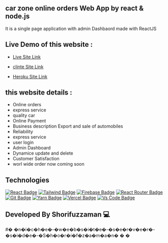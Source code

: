## car zone online orders Web App by react & node.js


It is a single page application with admin Dashbaord made with ReactJS

## Live Demo of this website :

- [Live Site Link](https://carzone-benz.web.app/)

- [clinte Site Link](https://github.com/programming-hero-web-course-4/niche-website-client-side-Shorifzaman/)

- [Heroku Site Link](https://powerful-taiga-35420.herokuapp.com/users)


##  this website details :

- Online orders
- express service
- quality car
- Online Payment
- Business description Export and sale of automobiles
- Reliability
- express service
- user login
- Admin Dashboard
- Dynamice update and delete
- Customer Satisfaction
- worl wide order now coming soon

## Technologies

[![React Badge](https://img.shields.io/badge/React-20232A?style=for-the-badge&logo=react&logoColor=61DAFB)](https://github.com/shorifzaman)
[![Tailwind Badge](https://img.shields.io/badge/Tailwind_CSS-38B2AC?style=for-the-badge&logo=tailwind-css&logoColor=white)](https://github.com/shorifzaman)
[![Firebase Badge](https://img.shields.io/badge/Firebase-FFCB2B?style=for-the-badge&logo=firebase&logoColor=white)](https://github.com/shorifzaman)
[![React Router Badge](https://img.shields.io/badge/React_Router-CA4245?style=for-the-badge&logo=react-router&logoColor=white)](https://github.com/shorifzaman)
[![Git Badge](https://img.shields.io/badge/git-f34f29?style=for-the-badge&logo=git&logoColor=white)](https://github.com/shorifzaman)
[![Yarn Badge](https://img.shields.io/badge/yarn-0078D6?style=for-the-badge&logo=yarn&logoColor=white)](https://github.com/shorifzaman)
[![Vercel Badge](https://img.shields.io/badge/vercel-000?style=for-the-badge&logo=vercel&logoColor=white)](https://github.com/shorifzaman)
[![Vs Code Badge](https://img.shields.io/badge/Visual_Studio_Code-0078D6?style=for-the-badge&logo=visualstudiocode&logoColor=white)](https://github.com/shorifzaman)

##  Developed By Shorifuzzaman 💻
#� �n�i�c�h�e�-�w�e�b�s�i�t�e�-�s�e�r�v�e�r�-�s�i�d�e�-�S�h�o�r�i�f�z�a�m�a�n�
�
�
